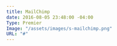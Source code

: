 ```yaml
---
title: MailChimp
date: 2016-08-05 23:48:00 -04:00
Type: Premier
Image: "/assets/images/s-mailchimp.png"
URL: "#"
---
```


